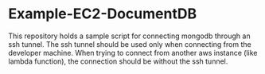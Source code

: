 # Example-EC2-DocumentDB
This repository holds a sample script for connecting mongodb through an ssh tunnel. The ssh tunnel should be used only when connecting from the developer machine. When trying to connect from another aws instance (like lambda function), the connection should be without the ssh tunnel.
